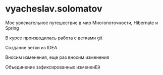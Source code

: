 # vyacheslav.solomatov
Мое увлекательное путешествие в мир Многопоточности, Hibernate и Spring

В курсе производилась работа с ветками git

Создание ветки из IDEA

Вносим изменения, еще раз вносим изменения

Объединение зафиксированных измененEй